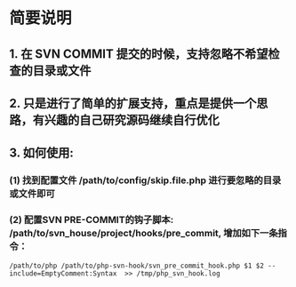 # 简要说明

## 1. 在 SVN COMMIT 提交的时候，支持忽略不希望检查的目录或文件

## 2. 只是进行了简单的扩展支持，重点是提供一个思路，有兴趣的自己研究源码继续自行优化

## 3. 如何使用:

### (1) 找到配置文件 /path/to/config/skip.file.php 进行要忽略的目录或文件即可

### (2) 配置SVN PRE-COMMIT的钩子脚本: /path/to/svn_house/project/hooks/pre_commit, 增加如下一条指令：

    /path/to/php /path/to/php-svn-hook/svn_pre_commit_hook.php $1 $2 --include=EmptyComment:Syntax  >> /tmp/php_svn_hook.log


